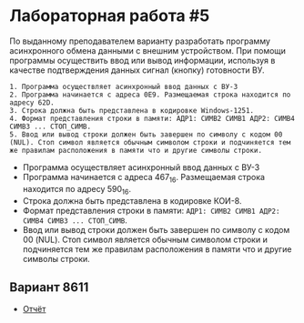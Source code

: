 # Лабораторная работа #5

По выданному преподавателем варианту разработать программу асинхронного обмена данными с внешним устройством. При помощи программы осуществить ввод или вывод информации, используя в качестве подтверждения данных сигнал (кнопку) готовности ВУ.

    1. Программа осуществляет асинхронный ввод данных с ВУ-3
    2. Программа начинается с адреса 0E9. Размещаемая строка находится по адресу 62D.
    3. Строка должна быть представлена в кодировке Windows-1251.
    4. Формат представления строки в памяти: АДР1: СИМВ2 СИМВ1 АДР2: СИМВ4 СИМВ3 ... СТОП_СИМВ.
    5. Ввод или вывод строки должен быть завершен по символу c кодом 00 (NUL). Стоп символ является обычным символом строки и подчиняется тем же правилам расположения в памяти что и другие символы строки.



-  Программа осуществляет асинхронный ввод данных с ВУ-3
-  Программа начинается с адреса 467<sub>16</sub>. Размещаемая строка находится по адресу 590<sub>16</sub>.
- Строка должна быть представлена в кодировке КОИ-8.
- Формат представления строки в памяти: `АДР1: СИМВ2 СИМВ1 АДР2: СИМВ4 СИМВ3 ... СТОП_СИМВ`.
- Ввод или вывод строки должен быть завершен по символу c кодом 00 (NUL). Стоп символ является обычным символом строки и подчиняется тем же правилам расположения в памяти что и другие символы строки.


## Вариант 8611

- [Отчёт](./docs/report.pdf)
